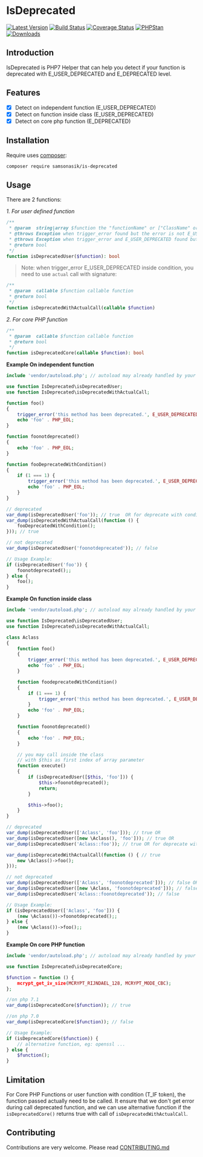 IsDeprecated
============

[![Latest Version](https://img.shields.io/github/release/samsonasik/IsDeprecated.svg?style=flat-square)](https://github.com/samsonasik/IsDeprecated/releases)
[![Build Status](https://travis-ci.org/samsonasik/IsDeprecated.svg?branch=master)](https://travis-ci.org/samsonasik/IsDeprecated)
[![Coverage Status](https://coveralls.io/repos/github/samsonasik/IsDeprecated/badge.svg?branch=master)](https://coveralls.io/github/samsonasik/IsDeprecated?branch=master)
[![PHPStan](https://img.shields.io/badge/PHPStan-enabled-brightgreen.svg?style=flat)](https://github.com/phpstan/phpstan)
[![Downloads](https://img.shields.io/packagist/dt/samsonasik/is-deprecated.svg?style=flat-square)](https://packagist.org/packages/samsonasik/is-deprecated)

Introduction
------------

IsDeprecated is PHP7 Helper that can help you detect if your function is deprecated with E_USER_DEPRECATED and E_DEPRECATED level.

Features
--------

- [x] Detect on independent function  (E_USER_DEPRECATED)
- [x] Detect on function inside class (E_USER_DEPRECATED)
- [x] Detect on core php function     (E_DEPRECATED)

Installation
------------

Require uses [composer](https://getcomposer.org/):

```sh
composer require samsonasik/is-deprecated
```

Usage
-----

There are 2 functions:

*1. For user defined function*

```php
/**
 * @param  string|array $function the "functionName" or ["ClassName" or object, "functionName"] or "ClassName::functionName"
 * @throws Exception when trigger_error found but the error is not E_USER_DEPRECATED
 * @throws Exception when trigger_error and E_USER_DEPRECATED found but misplaced
 * @return bool
 */
function isDeprecatedUser($function): bool
```

> Note: when trigger_error E_USER_DEPRECATED inside condition, you need to use `actual` call with signature:

```php
/**
 * @param  callable $function callable function
 * @return bool
 */
function isDeprecatedWithActualCall(callable $function)
```

*2. For core PHP function*

```php
/**
 * @param  callable $function callable function
 * @return bool
 */
function isDeprecatedCore(callable $function): bool
```

**Example On independent function**

```php
include 'vendor/autoload.php'; // autoload may already handled by your framework

use function IsDeprecated\isDeprecatedUser;
use function IsDeprecated\isDeprecatedWithActualCall;

function foo()
{
    trigger_error('this method has been deprecated.', E_USER_DEPRECATED);
    echo 'foo' . PHP_EOL;
}

function foonotdeprecated()
{
    echo 'foo' . PHP_EOL;
}

function fooDeprecatedWithCondition()
{
    if (1 === 1) {
        trigger_error('this method has been deprecated.', E_USER_DEPRECATED);
        echo 'foo' . PHP_EOL;
    }
}

// deprecated
var_dump(isDeprecatedUser('foo')); // true  OR for deprecate with condition
var_dump(isDeprecatedWithActualCall(function () {
    fooDeprecatedWithCondition();
})); // true

// not deprecated
var_dump(isDeprecatedUser('foonotdeprecated')); // false

// Usage Example:
if (isDeprecatedUser('foo')) {
    foonotdeprecated();;
} else {
    foo();
}
```

**Example On function inside class**

```php
include 'vendor/autoload.php'; // autoload may already handled by your framework

use function IsDeprecated\isDeprecatedUser;
use function IsDeprecated\isDeprecatedWithActualCall;

class Aclass
{
    function foo()
    {
        trigger_error('this method has been deprecated.', E_USER_DEPRECATED);
        echo 'foo' . PHP_EOL;
    }

    function foodeprecatedWithCondition()
    {
        if (1 === 1) {
            trigger_error('this method has been deprecated.', E_USER_DEPRECATED);
        }
        echo 'foo' . PHP_EOL;
    }

    function foonotdeprecated()
    {
        echo 'foo' . PHP_EOL;
    }

    // you may call inside the class
    // with $this as first index of array parameter
    function execute()
    {
        if (isDeprecatedUser([$this, 'foo'])) {
            $this->foonotdeprecated();
            return;
        }

        $this->foo();
    }
}

// deprecated
var_dump(isDeprecatedUser(['Aclass', 'foo'])); // true OR
var_dump(isDeprecatedUser([new \Aclass(), 'foo'])); // true OR
var_dump(isDeprecatedUser('Aclass::foo')); // true OR for deprecate with condition

var_dump(isDeprecatedWithActualCall(function () { // true
    new \Aclass()->foo();
}));

// not deprecated
var_dump(isDeprecatedUser(['Aclass', 'foonotdeprecated'])); // false OR
var_dump(isDeprecatedUser([new \Aclass, 'foonotdeprecated'])); // false OR
var_dump(isDeprecatedUser('Aclass::foonotdeprecated')); // false

// Usage Example:
if (isDeprecatedUser(['Aclass', 'foo'])) {
    (new \Aclass())->foonotdeprecated();;
} else {
    (new \Aclass())->foo();;
}
```

**Example On core PHP function**

```php
include 'vendor/autoload.php'; // autoload may already handled by your framework

use function IsDeprecated\isDeprecatedCore;

$function = function () {
    mcrypt_get_iv_size(MCRYPT_RIJNDAEL_128, MCRYPT_MODE_CBC);
};

//on php 7.1
var_dump(isDeprecatedCore($function)); // true

//on php 7.0
var_dump(isDeprecatedCore($function)); // false

// Usage Example:
if (isDeprecatedCore($function)) {
    // alternative function, eg: openssl ...
} else {
    $function();
}
```

Limitation
----------

For Core PHP Functions or user function with condition (T_IF token), the function passed actually need to be called. It ensure that we don't get error during call deprecated function, and we can use alternative function if the `isDeprecatedCore()` returns true with call of `isDeprecatedWithActualCall`.

Contributing
------------
Contributions are very welcome. Please read [CONTRIBUTING.md](https://github.com/samsonasik/IsDeprecated/blob/master/CONTRIBUTING.md)
